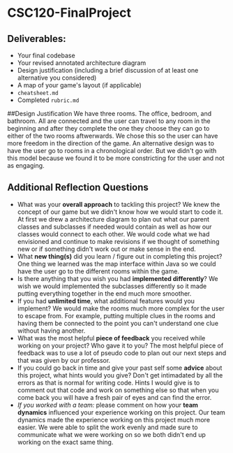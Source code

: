 # CSC120-FinalProject

## Deliverables:
 - Your final codebase
 - Your revised annotated architecture diagram
 - Design justification (including a brief discussion of at least one alternative you considered)
 - A map of your game's layout (if applicable)
 - `cheatsheet.md`
 - Completed `rubric.md`

##Design Justification
We have three rooms. The office, bedroom, and bathroom. All are connected and the user can travel to any room in the beginning and after they complete the one they choose they can go to either of the two rooms aftwerwards. We chose this so the user can have more freedom in the direction of the game. An alternative design was to have the user go to rooms in a chronological order. But we didn't go with this model because we found it to be more constricting for the user and not as engaging.

  
## Additional Reflection Questions
 - What was your **overall approach** to tackling this project?
 We knew the concept of our game but we didn't know how we would start to code it. At first we drew a architecture diagram to plan out what our parent classes and subclasses if needed would contain as well as how our classes would connect to each other. We would code what we had envisioned and continue to make revisions if we thought of something new or if something didn't work out or make sense in the end.  
 - What **new thing(s)** did you learn / figure out in completing this project?
 One thing we learned was the map interface within Java so we could have the user go to the different rooms within the game. 
 - Is there anything that you wish you had **implemented differently**?
 We wish we would implemented the subclasses differently so it made putting everything together in the end much more smoother. 
 - If you had **unlimited time**, what additional features would you implement?
 We would make the rooms much more complex for the user to escape from. For example, putting multiple clues in the rooms and having them be connected to the point you can't understand one clue without having another.
 - What was the most helpful **piece of feedback** you received while working on your project? Who gave it to you?
 The most helpful piece of feedback was to use a lot of pseudo code to plan out our next steps and that was given by our professor.
 - If you could go back in time and give your past self some **advice** about this project, what hints would you give?
 Don't get intimadated by all the errors as that is normal for writing code. Hints I would give is to comment out that code and work on something else so that when you come back you will have a fresh pair of eyes and can find the error. 
 - _If you worked with a team:_ please comment on how your **team dynamics** influenced your experience working on this project.
 Our team dynamics made the experience working on this project much more easier. We were able to split the work evenly and made sure to communicate what we were working on so we both didn't end up working on the exact same thing.
